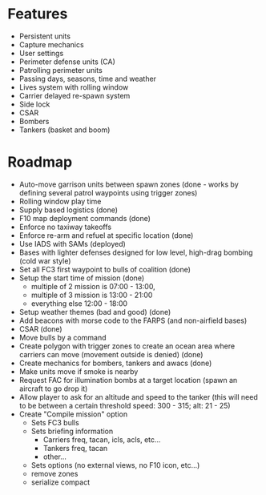 # Features

- Persistent units
- Capture mechanics
- User settings
- Perimeter defense units (CA)
- Patrolling perimeter units
- Passing days, seasons, time and weather
- Lives system with rolling window
- Carrier delayed re-spawn system
- Side lock
- CSAR
- Bombers
- Tankers (basket and boom)

# Roadmap
- Auto-move garrison units between spawn zones (done - works by defining several patrol waypoints using trigger zones)
- Rolling window play time
- Supply based logistics (done)
- F10 map deployment commands (done)
- Enforce no taxiway takeoffs
- Enforce re-arm and refuel at specific location (done)
- Use IADS with SAMs (deployed)
- Bases with lighter defenses designed for low level, high-drag bombing (cold war style)
- Set all FC3 first waypoint to bulls of coalition (done)
- Setup the start time of mission (done)
  - multiple of 2 mission is 07:00 - 13:00,
  - multiple of 3 mission is 13:00 - 21:00
  - everything else 12:00 - 18:00
- Setup weather themes (bad and good) (done)
- Add beacons with morse code to the FARPS (and non-airfield bases)
- CSAR (done)
- Move bulls by a command
- Create polygon with trigger zones to create an ocean area where carriers can move (movement outside is denied) (done)
- Create mechanics for bombers, tankers and awacs (done)
- Make units move if smoke is nearby
- Request FAC for illumination bombs at a target location (spawn an aircraft to go drop it)
- Allow player to ask for an altitude and speed to the tanker (this will need to be between a certain threshold speed: 300 - 315; alt: 21 - 25)
- Create "Compile mission" option
  - Sets FC3 bulls
  - Sets briefing information
    - Carriers freq, tacan, icls, acls, etc...
    - Tankers freq, tacan
    - other...
  - Sets options (no external views, no F10 icon, etc...)
  - remove zones
  - serialize compact
